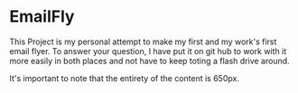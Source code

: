 # EmailFly
This Project is my personal attempt to make my first and my work's first email flyer. To answer your question, I have put it on git hub to work with it more easily in both places and not have to keep toting a flash drive around.

It's important to note that the entirety of the content is 650px.

